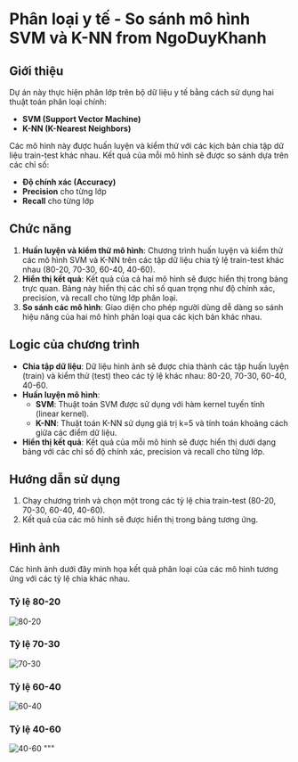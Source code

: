 
# Phân loại y tế - So sánh mô hình SVM và K-NN from NgoDuyKhanh

## Giới thiệu
Dự án này thực hiện phân lớp trên bộ dữ liệu y tế bằng cách sử dụng hai thuật toán phân loại chính:
- **SVM (Support Vector Machine)**
- **K-NN (K-Nearest Neighbors)**

Các mô hình này được huấn luyện và kiểm thử với các kịch bản chia tập dữ liệu train-test khác nhau. Kết quả của mỗi mô hình sẽ được so sánh dựa trên các chỉ số:
- **Độ chính xác (Accuracy)**
- **Precision** cho từng lớp
- **Recall** cho từng lớp

## Chức năng
1. **Huấn luyện và kiểm thử mô hình**: Chương trình huấn luyện và kiểm thử các mô hình SVM và K-NN trên các tập dữ liệu chia tỷ lệ train-test khác nhau (80-20, 70-30, 60-40, 40-60).
2. **Hiển thị kết quả**: Kết quả của cả hai mô hình sẽ được hiển thị trong bảng trực quan. Bảng này hiển thị các chỉ số quan trọng như độ chính xác, precision, và recall cho từng lớp phân loại.
3. **So sánh các mô hình**: Giao diện cho phép người dùng dễ dàng so sánh hiệu năng của hai mô hình phân loại qua các kịch bản khác nhau.

## Logic của chương trình
- **Chia tập dữ liệu**: Dữ liệu hình ảnh sẽ được chia thành các tập huấn luyện (train) và kiểm thử (test) theo các tỷ lệ khác nhau: 80-20, 70-30, 60-40, 40-60.
- **Huấn luyện mô hình**:
  - **SVM**: Thuật toán SVM được sử dụng với hàm kernel tuyến tính (linear kernel).
  - **K-NN**: Thuật toán K-NN sử dụng giá trị k=5 và tính toán khoảng cách giữa các điểm dữ liệu.
- **Hiển thị kết quả**: Kết quả của mỗi mô hình sẽ được hiển thị dưới dạng bảng với các chỉ số độ chính xác, precision và recall cho từng lớp.

## Hướng dẫn sử dụng
1. Chạy chương trình và chọn một trong các tỷ lệ chia train-test (80-20, 70-30, 60-40, 40-60).
2. Kết quả của các mô hình sẽ được hiển thị trong bảng tương ứng.

## Hình ảnh
Các hình ảnh dưới đây minh họa kết quả phân loại của các mô hình tương ứng với các tỷ lệ chia khác nhau.

### Tỷ lệ 80-20
![80-20](/demo/80-20.png)

### Tỷ lệ 70-30
![70-30](/demo/70-30.png)

### Tỷ lệ 60-40
![60-40](/demo/60-40.png)

### Tỷ lệ 40-60
![40-60](/demo/40-60.png)
"""



